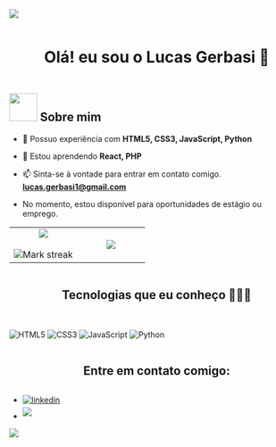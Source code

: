 
<!--horizontal divider(gradiant)-->
<img src="https://user-images.githubusercontent.com/73097560/115834477-dbab4500-a447-11eb-908a-139a6edaec5c.gif">

<!--h1 without bottom border-->
<div id="user-content-toc">
  <ul align="center">
    <summary><h1 style="display: inline-block">Olá! eu sou o Lucas Gerbasi 👋</h1></summary>
  </ul>
</div>


<!--Intro start-->
## <picture><img src = "https://github.com/lucasgerbasi/assets/about_me.gif" width = 50px></picture> **Sobre mim**

- 🔭 Possuo experiência com **HTML5, CSS3, JavaScript, Python**

- 🌱 Estou aprendendo **React, PHP**

- 📫 Sinta-se à vontade para entrar em contato comigo. **lucas.gerbasi1@gmail.com**

- No momento, estou disponível para oportunidades de estágio ou emprego.
<!--Intro end-->



<!--- stats & Trophy (start) -->
<p align="center">
  <!--- stats (start) -->
<table align="center">
<tr border="none">
<td width="50%" align="center">
  
  <img  align="center"  src="https://github-readme-stats.vercel.app/api?username=lucasgerbasi&theme=dark&show_icons=true&count_private=true" />
  <br></br>
  <img  title="🔥 Get streak stats for your profile at git.io/streak-stats" alt="Mark streak" src="https://github-readme-streak-stats.herokuapp.com/?user=lucasgerbasi&theme=dark&hide_border=false" /> 
</td>

<td width="50%" align="center">

  <img  align="center"  src="https://github-readme-stats.anuraghazra1.vercel.app/api/top-langs/?username=lucasgerbasi&theme=dark&hide_border=false&no-bg=true&no-frame=true&langs_count=10"/>
  
  </td>
</tr>
</table>
</p>        
<!--- stats (end) -->


<!--h1 without bottom border-->
<div id="user-content-toc">
  <ul align="center">
    <summary><h2 style="display: inline-block">Tecnologias que eu conheço 👨🏻‍💻</h2></summary>
  </ul>
</div>
<div style="display: inline_block"><br/>
    <img align="center" alt="HTML5" src="https://img.shields.io/badge/HTML5-E34F26?style=for-the-badge&logo=html5&logoColor=white" />
    <img align="center" alt="CSS3" src="https://img.shields.io/badge/CSS3-1572B6?style=for-the-badge&logo=css3&logoColor=white" />
    <img align="center" alt="JavaScript" src="https://img.shields.io/badge/JavaScript-323330?style=for-the-badge&logo=javascript&logoColor=F7DF1E" />
    <img align="center" alt="Python" src="https://img.shields.io/badge/Python-14354C?style=for-the-badge&logo=python&logoColor=white" />


<!-- Connect with me -->
<!--h2 without bottom border-->
<div id="user-content-toc">
  <ul align="center">
    <summary><h2 style="display: inline-block">Entre em contato comigo:</h2></summary>
  </ul>
</div>

<!--icons and links-->
<p align="center">
<ul>
    <li>
        <a href="https://linkedin.com/in/lucas-gerbasi/" target="_blank">
        <img src="https://img.shields.io/badge/linkedin:  lucasgerbasi-%2300acee.svg?color=405DE6&style=for-the-badge&logo=linkedin&logoColor=white" alt=linkedin style="margin-bottom: 5px;"/>
        </a>
    </li>
    <li>
        <a href="mailto:lucas.gerbasi1@gmail.com" target="_blank">
        <img src="https://img.shields.io/badge/gmail:  lucas.gerbasi1-%23EA4335.svg?style=for-the-badge&logo=gmail&logoColor=white" t=mail style="margin-bottom: 5px;" />
        </a>
    </li>
</ul>
</p>

<!--horizontal divider(gradiant)-->
<img src="https://user-images.githubusercontent.com/73097560/115834477-dbab4500-a447-11eb-908a-139a6edaec5c.gif">
